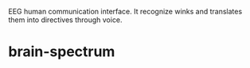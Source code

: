EEG  human communication interface.   It recognize winks and translates them into directives through voice.
# brain-spectrum
